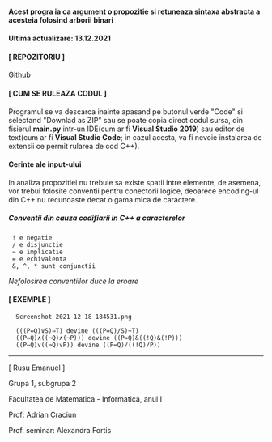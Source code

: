 #### Acest progra ia ca argument o propozitie si retuneaza sintaxa abstracta a acesteia folosind arborii binari

#### Ultima actualizare: 13.12.2021


#### [ REPOZITORIU ]

  Github

#### [ CUM SE RULEAZA CODUL ]

Programul se va descarca inainte apasand pe butonul verde "Code" si selectand "Downlad as ZIP" sau se poate copia direct codul sursa, din fisierul **main.py** intr-un IDE(cum ar fi **Visual Studio 2019**) sau editor de text(cum ar fi **Visual Studio Code**; in cazul acesta, va fi nevoie instalarea de extensii ce permit rularea de cod C++).

#### Cerinte ale input-ului

In analiza propozitiei nu trebuie sa existe spatii intre elemente, de asemena, vor trebui folosite conventii pentru conectorii logice, deoarece encoding-ul din C++ nu recunoaste decat o gama mica de caractere.
  
  ##### Conventii din cauza codifiarii in C++ a caracterelor
     ! e negatie
     / e disjunctie
     ~ e implicatie
     = e echivalenta
     &, ^, * sunt conjunctii

 *Nefolosirea conventiilor duce la eroare*

#### [ EXEMPLE ]
      Screenshot 2021-12-18 184531.png

      (((P⇔Q)∨S)⇒T) devine (((P=Q)/S)~T)
      ((P⇔Q)∧((¬Q)∧(¬P))) devine ((P=Q)&((!Q)&(!P)))
      ((P⇔Q)∨((¬Q)∨P)) devine ((P=Q)/((!Q)/P))
      
---------------------------------------------------------------------------------------------------------------------------------------------------------------------------------

[ Rusu Emanuel ]

Grupa 1, subgrupa 2

Facultatea de Matematica - Informatica, anul I

Prof: Adrian Craciun

Prof. seminar: Alexandra Fortis
